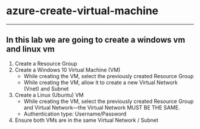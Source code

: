 # azure-create-virtual-machine
---
In this lab we are going to create a windows vm and linux vm
---

1. Create a Resource Group 
2. Create a Windows 10 Virtual Machine (VM)
   - While creating the VM, select the previously created Resource Group
   - While creating the VM, allow it to create a new Virtual Network (Vnet) and Subnet
3. Create a Linux (Ubuntu) VM
   - While creating the VM, select the previously created Resource Group and Virtual Network—the Virtual Network MUST BE THE SAME.
   - Authentication type: Username/Password
4. Ensure both VMs are in the same Virtual Network / Subnet

